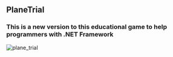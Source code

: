 ## PlaneTrial
### This is a new version to this educational game to help programmers with .NET Framework

![plane_trial](https://user-images.githubusercontent.com/42481482/114291396-a9174a80-9a4c-11eb-9b1c-bd2409a3cacc.png)
